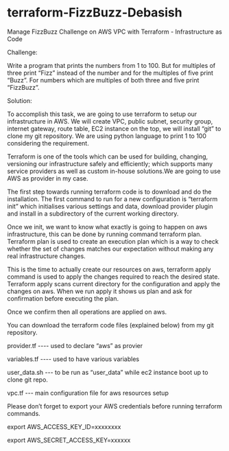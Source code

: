 # terraform-FizzBuzz-Debasish
Manage FizzBuzz Challenge on AWS VPC with Terraform - Infrastructure as Code 

Challenge:

Write a program that prints the numbers from 1 to 100.
But for multiples of three print “Fizz” instead of the number and for the multiples of five print “Buzz”. For numbers which are multiples of both three and five print “FizzBuzz”.


Solution:

To accomplish this task, we are going to use terraform to setup our infrastructure in AWS. We will create VPC, public subnet, security group, internet gateway, route table, EC2 instance on the top, we will install “git” to clone my git repository. We are using python language to print 1 to 100 considering the requirement.

Terraform is one of the tools which can be used for building, changing, versioning our infrastructure safely and efficiently; which supports many service providers as well as custom in-house solutions.We are going to use AWS as provider in my case.

The first step towards running terraform code is to download and do the installation. The first command to run for a new configuration is “terraform init” which initialises various settings and data, download provider plugin and install in a subdirectory of the current working directory.

Once we init, we want to know what exactly is going to happen on aws infrastructure, this can be done by running command terraform plan. Terraform plan is used to create an execution plan which is a way to check whether the set of changes matches our expectation without making any real infrastructure changes.

This is the time to actually create our resources on aws, terraform apply command is used to apply the changes required to reach the desired state. Terraform apply scans current directory for the configuration and apply the changes on aws. When we run apply it shows us plan and ask for confirmation before executing the plan.

Once we confirm then all operations are applied on aws.

You can download the terraform code files (explained below) from my git repository. 

provider.tf ---- used to declare “aws” as provier 

variables.tf ---- used to have various variables

user_data.sh --- to be run as “user_data” while ec2 instance boot up to clone git repo.

vpc.tf --- main configuration file for aws resources setup

Please don’t forget to export your AWS credentials before running terraform commands.
 
export AWS_ACCESS_KEY_ID=xxxxxxxx

export AWS_SECRET_ACCESS_KEY=xxxxxx


